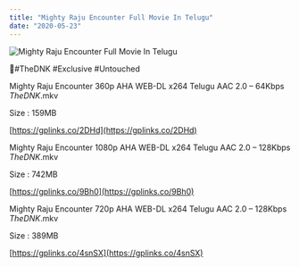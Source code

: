 ```yaml
---
title: "Mighty Raju Encounter Full Movie In Telugu"
date: "2020-05-23"
---
```


![Mighty Raju Encounter Full Movie In Telugu](https://snagfilms-a.akamaihd.net/38c1e2aa-64c1-41c3-8b5e-674247d490c8/images/2020/05/21/1590090120745_2watchaamnasaamnaonline1920x1080_16x9Images.jpg "Mighty Raju Encounter Full Movie In Telugu")

🌟#TheDNK #Exclusive #Untouched

Mighty Raju Encounter 360p AHA WEB-DL x264 Telugu AAC 2.0 – 64Kbps _TheDNK_.mkv

Size : 159MB

[https://gplinks.co/2DHd](https://gplinks.co/2DHd)

Mighty Raju Encounter 1080p AHA WEB-DL x264 Telugu AAC 2.0 – 128Kbps _TheDNK_.mkv

Size : 742MB

[https://gplinks.co/9Bh0](https://gplinks.co/9Bh0)

Mighty Raju Encounter 720p AHA WEB-DL x264 Telugu AAC 2.0 – 128Kbps _TheDNK_.mkv

Size : 389MB

[https://gplinks.co/4snSX](https://gplinks.co/4snSX)
